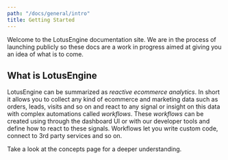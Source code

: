 ```yaml
---
path: "/docs/general/intro"
title: Getting Started
---
```



Welcome to the LotusEngine documentation site.  We are in the process of launching publicly so these docs are a work in progress aimed at giving you an idea of what is to come. 


## What is LotusEngine

LotusEngine can be summarized as _reactive ecommerce analytics_. In short it allows you to collect any kind of ecommerce and marketing data such as orders, leads, visits and so on and react to any signal or insight on this data with complex automations called _workflows_. These _workflows_ can be created using through the dashboard UI or with our developer tools and define how to react to these signals. Workflows let you write custom code, connect to 3rd party services and so on. 

Take a look at the concepts page for a deeper understanding.
